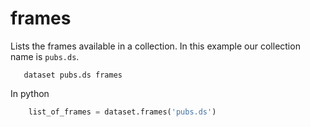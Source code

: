 
# frames

Lists the frames available in a collection. In this example our
collection name is `pubs.ds`.

```shell
   dataset pubs.ds frames 
```

In python

```python
    list_of_frames = dataset.frames('pubs.ds')
```

